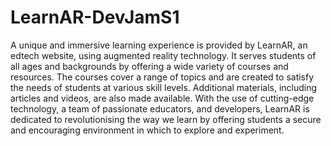 # LearnAR-DevJamS1
A unique and immersive learning experience is provided by LearnAR, an edtech website, using augmented reality technology. It serves students of all ages and backgrounds by offering a wide variety of courses and resources. The courses cover a range of topics and are created to satisfy the needs of students at various skill levels. Additional materials, including articles and videos, are also made available. With the use of cutting-edge technology, a team of passionate educators, and developers, LearnAR is dedicated to revolutionising the way we learn by offering students a secure and encouraging environment in which to explore and experiment.
